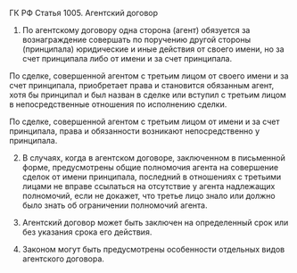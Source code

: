 ГК РФ Статья 1005. Агентский договор

1. По агентскому договору одна сторона (агент) обязуется за вознаграждение совершать по поручению другой стороны (принципала) юридические и иные действия от своего имени, но за счет принципала либо от имени и за счет принципала.

По сделке, совершенной агентом с третьим лицом от своего имени и за счет принципала, приобретает права и становится обязанным агент, хотя бы принципал и был назван в сделке или вступил с третьим лицом в непосредственные отношения по исполнению сделки.

По сделке, совершенной агентом с третьим лицом от имени и за счет принципала, права и обязанности возникают непосредственно у принципала.

2. В случаях, когда в агентском договоре, заключенном в письменной форме, предусмотрены общие полномочия агента на совершение сделок от имени принципала, последний в отношениях с третьими лицами не вправе ссылаться на отсутствие у агента надлежащих полномочий, если не докажет, что третье лицо знало или должно было знать об ограничении полномочий агента.

3. Агентский договор может быть заключен на определенный срок или без указания срока его действия.

4. Законом могут быть предусмотрены особенности отдельных видов агентского договора.
